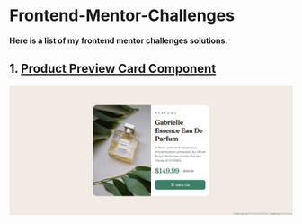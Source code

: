 # Frontend-Mentor-Challenges

**Here is a list of my frontend mentor challenges solutions.**

## 1. [Product Preview Card Component](https://github.com/shantanufsd/frontend-mentor-challenges/tree/main/product-preview-card-component)

![shantanu](product-preview-card-component/screenshots/screenshot-image-product-desktop.png)
